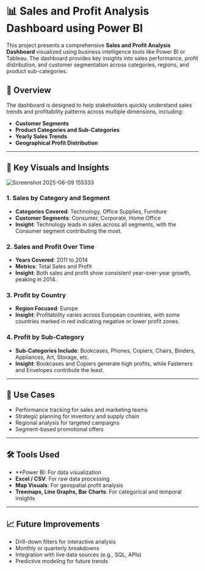 # 📊 Sales and Profit Analysis Dashboard using Power BI

This project presents a comprehensive **Sales and Profit Analysis Dashboard** visualized using business intelligence tools like Power BI or Tableau. The dashboard provides key insights into sales performance, profit distribution, and customer segmentation across categories, regions, and product sub-categories.

## 🚀 Overview

The dashboard is designed to help stakeholders quickly understand sales trends and profitability patterns across multiple dimensions, including:

- **Customer Segments**
- **Product Categories and Sub-Categories**
- **Yearly Sales Trends**
- **Geographical Profit Distribution**

---

## 📌 Key Visuals and Insights

![Screenshot 2025-06-09 155333](https://github.com/user-attachments/assets/9513d433-d1c1-4c74-b02f-182132b7443f)


### 1. **Sales by Category and Segment**
- **Categories Covered**: Technology, Office Supplies, Furniture
- **Customer Segments**: Consumer, Corporate, Home Office
- **Insight**: Technology leads in sales across all segments, with the Consumer segment contributing the most.

### 2. **Sales and Profit Over Time**
- **Years Covered**: 2011 to 2014
- **Metrics**: Total Sales and Profit
- **Insight**: Both sales and profit show consistent year-over-year growth, peaking in 2014.

### 3. **Profit by Country**
- **Region Focused**: Europe
- **Insight**: Profitability varies across European countries, with some countries marked in red indicating negative or lower profit zones.

### 4. **Profit by Sub-Category**
- **Sub-Categories Include**: Bookcases, Phones, Copiers, Chairs, Binders, Appliances, Art, Storage, etc.
- **Insight**: Bookcases and Copiers generate high profits, while Fasteners and Envelopes contribute the least.

---

## 🧩 Use Cases

- Performance tracking for sales and marketing teams
- Strategic planning for inventory and supply chain
- Regional analysis for targeted campaigns
- Segment-based promotional offers

---


## 🛠 Tools Used

- **Power BI: For data visualization
- **Excel / CSV**: For raw data processing
- **Map Visuals**: For geospatial profit analysis
- **Treemaps, Line Graphs, Bar Charts**: For categorical and temporal insights

---

## 📈 Future Improvements

- Drill-down filters for interactive analysis
- Monthly or quarterly breakdowns
- Integration with live data sources (e.g., SQL, APIs)
- Predictive modeling for future trends


